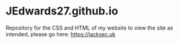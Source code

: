 # JEdwards27.github.io
Repository for the CSS and HTML of my website
to view the site as intended, please go here: https://jacksec.uk

